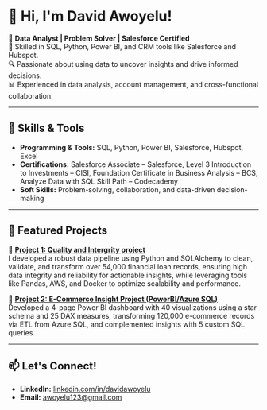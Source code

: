 # 👋 Hi, I'm David Awoyelu!

💼 **Data Analyst | Problem Solver | Salesforce Certified**  
🎯 Skilled in SQL, Python, Power BI, and CRM tools like Salesforce and Hubspot.  
🔍 Passionate about using data to uncover insights and drive informed decisions.  
📊 Experienced in data analysis, account management, and cross-functional collaboration.  

---

## 🚀 Skills & Tools
- **Programming & Tools:** SQL, Python, Power BI, Salesforce, Hubspot, Excel
- **Certifications:** Salesforce Associate – Salesforce, Level 3 Introduction to Investments – CISI, Foundation Certificate in Business Analysis – BCS, Analyze Data with SQL Skill Path – Codecademy
- **Soft Skills:** Problem-solving, collaboration, and data-driven decision-making  

---

## 🌟 Featured Projects
📁 **[Project 1: Quality and Intergrity project](https://github.com/awoyelu123/finance_eda)**  
I developed a robust data pipeline using Python and SQLAlchemy to clean, validate, and transform over 54,000 financial loan records, ensuring high data integrity and reliability for actionable insights, while leveraging tools like Pandas, AWS, and Docker to optimize scalability and performance.

📁 **[Project 2: E-Commerce Insight Project (PowerBI/Azure SQL)](https://github.com/awoyelu123/E-Commerce-Insights-PowerBI)**  
Developed a 4-page Power BI dashboard with 40 visualizations using a star schema and 25 DAX measures, transforming 120,000 e-commerce records via ETL from Azure SQL, and complemented insights with 5 custom SQL queries.

---

## 📫 Let's Connect!
- **LinkedIn:** [linkedin.com/in/davidawoyelu](https://linkedin.com/in/davidawoyelu)
- **Email:** [awoyelu123@gmail.com](awoyelu123@gmail.com)
